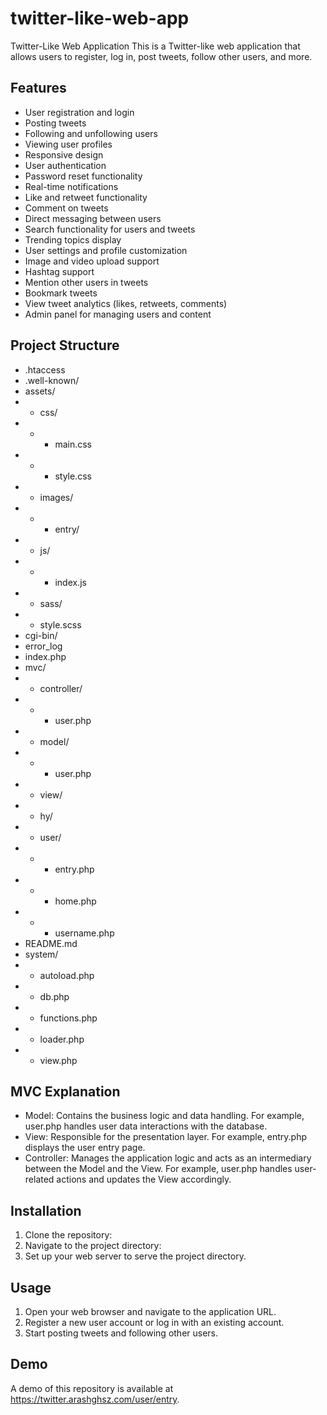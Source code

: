# twitter-like-web-app

Twitter-Like Web Application
This is a Twitter-like web application that allows users to register, log in, post tweets, follow other users, and more.

## Features
+ User registration and login
+ Posting tweets
+ Following and unfollowing users
+ Viewing user profiles
+ Responsive design
+ User authentication
+ Password reset functionality
+ Real-time notifications
+ Like and retweet functionality
+ Comment on tweets
+ Direct messaging between users
+ Search functionality for users and tweets
+ Trending topics display
+ User settings and profile customization
+ Image and video upload support
+ Hashtag support
+ Mention other users in tweets
+ Bookmark tweets
+ View tweet analytics (likes, retweets, comments)
+ Admin panel for managing users and content

## Project Structure
- .htaccess
- .well-known/
- assets/
- + css/
- + + main.css
- + + style.css
- + images/
- + + entry/
- + js/
- + + index.js
- + sass/
-   + style.scss
- cgi-bin/
- error_log
- index.php
- mvc/
- + controller/
- + + user.php
- + model/
- + + user.php
- + view/
-   + hy/
-   + user/
-   + + entry.php
-   + + home.php
-   + + username.php
- README.md
- system/
- + autoload.php
- + db.php
- + functions.php
- + loader.php
- + view.php

## MVC Explanation
- Model: Contains the business logic and data handling. For example, user.php handles user data interactions with the database.
- View: Responsible for the presentation layer. For example, entry.php displays the user entry page.
- Controller: Manages the application logic and acts as an intermediary between the Model and the View. For example, user.php handles user-related actions and updates the View accordingly.
## Installation
1. Clone the repository:
2. Navigate to the project directory:
3. Set up your web server to serve the project directory.

## Usage
1. Open your web browser and navigate to the application URL.
2. Register a new user account or log in with an existing account.
3. Start posting tweets and following other users.

## Demo
A demo of this repository is available at https://twitter.arashghsz.com/user/entry.